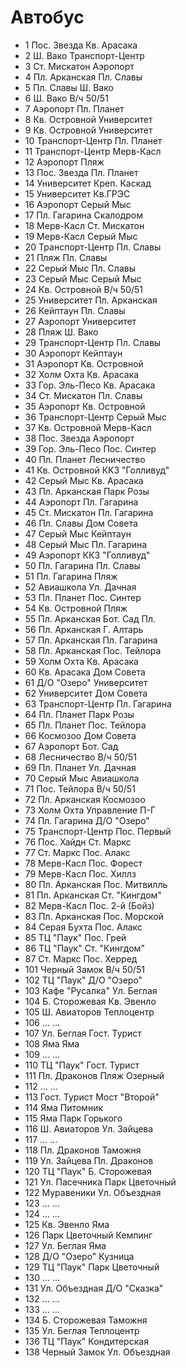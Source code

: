 # Автобус

* 1   Пос. Звезда     Кв. Арасака
* 2   Ш. Вако         Транспорт-Центр
* 3   Ст. Мискатон    Аэропорт
* 4   Пл. Арканская   Пл. Славы
* 5   Пл. Славы       Ш. Вако
* 6   Ш. Вако         В/ч 50/51
* 7   Аэропорт        Пл. Планет
* 8   Кв. Островной   Университет
* 9   Кв. Островной   Университет
* 10  Транспорт-Центр Пл. Планет
* 11  Транспорт-Центр Мерв-Касл
* 12  Аэропорт        Пляж
* 13  Пос. Звезда     Пл. Планет
* 14  Университет     Креп. Каскад
* 15  Университет     Кв.ГРЭС
* 16  Аэропорт        Серый Мыс
* 17  Пл. Гагарина    Скалодром
* 18  Мерв-Касл       Ст. Мискатон
* 19  Мерв-Касл       Серый Мыс
* 20  Транспорт-Центр Пл. Славы
* 21  Пляж            Пл. Славы
* 22  Серый Мыс       Пл. Славы
* 23  Серый Мыс       Серый Мыс
* 24  Кв. Островной   В/ч 50/51
* 25  Университет     Пл. Арканская
* 26  Кейптаун        Пл. Славы
* 27  Аэропорт        Университет
* 28  Пляж            Ш. Вако
* 29  Транспорт-Центр Пл. Славы
* 30  Аэропорт        Кейптаун
* 31  Аэропорт        Кв. Островной
* 32  Холм Охта       Кв. Арасака
* 33  Гор. Эль-Песо   Кв. Арасака
* 34  Ст. Мискатон    Пл. Славы
* 35  Аэропорт        Кв. Островной
* 36  Транспорт-Центр Серый Мыс
* 37  Кв. Островной   Мерв-Касл
* 38  Пос. Звезда     Аэропорт
* 39  Гор. Эль-Песо   Пос. Синтер
* 40  Пл. Планет      Лесничество
* 41  Кв. Островной   ККЗ "Голливуд"
* 42  Серый Мыс       Кв. Арасака
* 43  Пл. Арканская   Парк Розы
* 44  Аэропорт        Пл. Гагарина
* 45  Ст. Мискатон    Пл. Гагарина
* 46  Пл. Славы       Дом Совета
* 47  Серый Мыс       Кейптаун
* 48  Серый Мыс       Пл. Гагарина
* 49  Аэропорт        ККЗ "Голливуд"
* 50  Пл. Гагарина    Пл. Славы
* 51  Пл. Гагарина    Пляж
* 52  Авиашкола       Ул. Дачная
* 53  Пл. Планет      Пос. Синтер
* 54  Кв. Островной   Пляж
* 55  Пл. Арканская   Бот. Сад        Пл.
* 56  Пл. Арканская   Г. Алтарь
* 57  Пл. Арканская   Пл. Гагарина
* 58  Пл. Арканская   Пос. Тейлора
* 59  Холм Охта       Кв. Арасака
* 60  Кв. Арасака     Дом Совета
* 61  Д/О "Озеро"     Университет
* 62  Университет     Дом Совета
* 63  Транспорт-Центр Пл. Гагарина
* 64  Пл. Планет      Парк Розы
* 65  Пл. Планет      Пос. Тейлора
* 66  Космозоо        Дом Совета
* 67  Аэропорт        Бот. Сад
* 68  Лесничество     В/ч 50/51
* 69  Пл. Планет      Ул. Дачная
* 70  Серый Мыс       Авиашкола
* 71  Пос. Тейлора    В/ч 50/51
* 72  Пл. Арканская   Космозоо
* 73  Холм Охта       Управление П-Г
* 74  Пл. Гагарина    Д/О "Озеро"
* 75  Транспорт-Центр Пос. Первый
* 76  Пос. Хайдн      Ст. Маркс
* 77  Ст. Маркс       Пос. Алакс
* 78  Мерв-Касл       Пос. Форест
* 79  Мерв-Касл       Пос. Хиллз
* 80  Пл. Арканская   Пос. Митвилль
* 81  Пл. Арканская   Ст. "Кингдом"
* 82  Мерв-Касл       Пос. 2-й (Бойз)
* 83  Пл. Арканская   Пос. Морской
* 84  Серая Бухта     Пос. Алакс
* 85  ТЦ "Паук"       Пос. Грей
* 86  ТЦ "Паук"       Ст. "Кингдом"
* 87  Ст. Маркс       Пос. Херред
* 101 Черный Замок    В/ч 50/51
* 102 ТЦ "Паук"       Д/О "Озеро"
* 103 Кафе "Русалка"  Ул. Беглая
* 104 Б. Сторожевая   Кв. Эвенло
* 105 Ш. Авиаторов    Теплоцентр
* 106 ...             ...
* 107 Ул. Беглая      Гост. Турист
* 108 Яма             Яма
* 109 ...             ...
* 110 ТЦ "Паук"       Гост. Турист
* 111 Пл. Драконов    Пляж Озерный
* 112 ...             ...
* 113 Гост. Турист    Мост "Второй"
* 114 Яма             Питомник
* 115 Яма             Парк Горького
* 116 Ш. Авиаторов    Ул. Зайцева
* 117 ...             ...
* 118 Пл. Драконов    Таможня
* 119 Ул. Зайцева     Пл. Драконов
* 120 ТЦ "Паук"       Б. Сторожевая
* 121 Ул. Пасечника   Парк Цветочный
* 122 Муравеники      Ул. Объездная
* 123 ...             ...
* 124 ...             ...
* 125 Кв. Эвенло      Яма
* 126 Парк Цветочный  Кемпинг
* 127 Ул. Беглая      Яма
* 128 Д/О "Озеро"     Кузница
* 129 ТЦ "Паук"       Парк Цветочный
* 130 ...             ...
* 131 Ул. Объездная   Д/О "Сказка"
* 132 ...             ...
* 133 ...             ...
* 134 Б. Сторожевая   Таможня
* 135 Ул. Беглая      Теплоцентр
* 136 ТЦ "Паук"       Кондитерская
* 138 Черный Замок    Ул. Объездная

